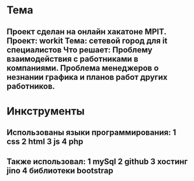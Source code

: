 # Тема
## Проект сделан на онлайн хакатоне MPIT. Проект: workit Тема: сетевой город для it специалистов Что решает: Проблему взаимодействия с работниками в компаниями. Проблема менеджеров о незнании графика и планов работ других работников. 
# Инкструменты
## Использованы языки программирования: 1 css 2 html 3 js 4 php 
## Также использовал: 1 mySql 2 github 3 хостинг jino 4 библиотеки bootstrap
